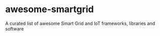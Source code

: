 # awesome-smartgrid
A curated list of awesome Smart Grid and IoT frameworks, libraries and software
